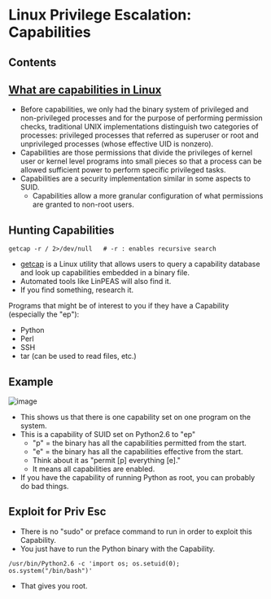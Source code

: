 # Linux Privilege Escalation: Capabilities

## Contents

## [What are capabilities in Linux](https://www.hackingarticles.in/linux-privilege-escalation-using-capabilities/)
- Before capabilities, we only had the binary system of privileged and non-privileged processes and for the purpose of performing permission checks, traditional UNIX implementations distinguish two categories of processes: privileged processes that referred as superuser or root and unprivileged processes (whose effective UID is nonzero).
- Capabilities are those permissions that divide the privileges of kernel user or kernel level programs into small pieces so that a process can be allowed sufficient power to perform specific privileged tasks.
- Capabilities are a security implementation similar in some aspects to SUID.
  - Capabilities allow a more granular configuration of what permissions are granted to non-root users.
 
## Hunting Capabilities
```
getcap -r / 2>/dev/null   # -r : enables recursive search
```
- [getcap](https://man7.org/linux/man-pages/man8/getcap.8.html) is a Linux utility that allows users to query a capability database and look up capabilities embedded in a binary file.
- Automated tools like LinPEAS will also find it.
- If you find something, research it.

Programs that might be of interest to you if they have a Capability (especially the "ep"): 
- Python
- Perl
- SSH
- tar (can be used to read files, etc.)

## Example

![image](https://github.com/user-attachments/assets/6b859938-e20b-496f-8263-84b6e5b1e87d)

- This shows us that there is one capability set on one program on the system.
- This is a capability of SUID set on Python2.6 to "ep"
  - "p" = the binary has all the capabilities permitted from the start.
  - "e" = the binary has all the capabilities effective from the start.
  - Think about it as "permit [p] everything [e]."
  - It means all capabilities are enabled.
- If you have the capability of running Python as root, you can probably do bad things.

## Exploit for Priv Esc
- There is no "sudo" or preface command to run in order to exploit this Capability.
- You just have to run the Python binary with the Capability.
```
/usr/bin/Python2.6 -c 'import os; os.setuid(0); os.system("/bin/bash")'
```
- That gives you root.
